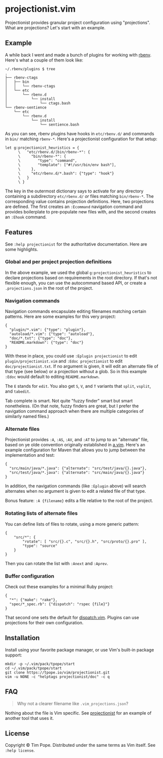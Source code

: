 # projectionist.vim

Projectionist provides granular project configuration using "projections".
What are projections?  Let's start with an example.

## Example

A while back I went and made a bunch of plugins for working with [rbenv][].
Here's what a couple of them look like:

    ~/.rbenv/plugins $ tree
    .
    ├── rbenv-ctags
    │   ├── bin
    │   │   └── rbenv-ctags
    │   └── etc
    │       └── rbenv.d
    │           └── install
    │               └── ctags.bash
    └── rbenv-sentience
        └── etc
            └── rbenv.d
                └── install
                    └── sentience.bash

As you can see, rbenv plugins have hooks in `etc/rbenv.d/` and commands in
`bin/` matching `rbenv-*`.  Here's a projectionist configuration for that
setup:

    let g:projectionist_heuristics = {
          \   "etc/rbenv.d/|bin/rbenv-*": {
          \     "bin/rbenv-*": {
          \        "type": "command",
          \        "template": ["#!/usr/bin/env bash"],
          \     },
          \     "etc/rbenv.d/*.bash": {"type": "hook"}
          \   }
          \ }

The key in the outermost dictionary says to activate for any directory
containing a subdirectory `etc/rbenv.d/` *or* files matching `bin/rbenv-*`.
The corresponding value contains projection definitions.  Here, two
projections are defined.  The first creates an `:Ecommand` navigation command
and provides boilerplate to pre-populate new files with, and the second
creates an `:Ehook` command.

[rails.vim]: https://github.com/tpope/vim-rails
[rbenv]: https://github.com/sstephenson/rbenv

## Features

See `:help projectionist` for the authoritative documentation.  Here are some
highlights.

### Global and per project projection definitions

In the above example, we used the global `g:projectionist_heuristics` to
declare projections based on requirements in the root directory.  If that's
not flexible enough, you can use the autocommand based API, or create a
`.projections.json` in the root of the project.

### Navigation commands

Navigation commands encapsulate editing filenames matching certain patterns.
Here are some examples for this very project:

    {
      "plugin/*.vim": {"type": "plugin"},
      "autoload/*.vim": {"type": "autoload"},
      "doc/*.txt": {"type": "doc"},
      "README.markdown": {"type": "doc"}
    }

With these in place, you could use `:Eplugin projectionist` to edit
`plugin/projectionist.vim` and `:Edoc projectionist` to edit
`doc/projectionist.txt`.  If no argument is given, it will edit an alternate
file of that type (see below) or a projection without a glob.  So in this
example `:Edoc` would default to editing `README.markdown`.

The `E` stands for `edit`.  You also get `S`, `V`, and `T` variants that
`split`, `vsplit`, and `tabedit`.

Tab complete is smart.  Not quite "fuzzy finder" smart but smart nonetheless.
(On that note, fuzzy finders are great, but I prefer the navigation command
approach when there are multiple categories of similarly named files.)

### Alternate files

Projectionist provides `:A`, `:AS`, `:AV`, and `:AT` to jump to an "alternate"
file, based on ye olde convention originally established in [a.vim][].  Here's
an example configuration for Maven that allows you to jump between the
implementation and test:

    {
      "src/main/java/*.java": {"alternate": "src/test/java/{}.java"},
      "src/test/java/*.java": {"alternate": "src/main/java/{}.java"}
    }

In addition, the navigation commands (like `:Eplugin` above) will search
alternates when no argument is given to edit a related file of that type.

Bonus feature: `:A {filename}` edits a file relative to the root of the
project.

[a.vim]: http://www.vim.org/scripts/script.php?script_id=31

### Rotating lists of alternate files

You can define lists of files to rotate, using a more generic pattern:

    {
        "src/*": {
            "rotate": [ "src/{}.c", "src/{}.h", "src/proto/{}.pro" ],
            "type": "source"
        }
    }

Then you can rotate the list with `:Anext` and `:Aprev`.

### Buffer configuration

Check out these examples for a minimal Ruby project:

    {
      "*": {"make": "rake"},
      "spec/*_spec.rb": {"dispatch": "rspec {file}"}
    }

That second one sets the default for [dispatch.vim][].  Plugins can use
projections for their own configuration.

[dispatch.vim]: https://github.com/tpope/vim-dispatch

## Installation

Install using your favorite package manager, or use Vim's built-in package
support:

    mkdir -p ~/.vim/pack/tpope/start
    cd ~/.vim/pack/tpope/start
    git clone https://tpope.io/vim/projectionist.git
    vim -u NONE -c "helptags projectionist/doc" -c q

## FAQ

> Why not a clearer filename like `.vim_projections.json`?

Nothing about the file is Vim specific.  See
[projectionist](https://github.com/glittershark/projectionist) for an example
of another tool that uses it.

## License

Copyright © Tim Pope.  Distributed under the same terms as Vim itself.
See `:help license`.
